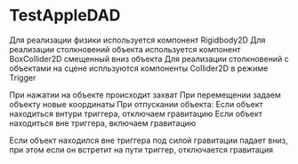 # TestAppleDAD

Для реализации физики используется компонент Rigidbody2D
Для реализации столкновений объекта используется компонент BoxCollider2D смещенный вниз объекта
Для реализации столкновений с объектами на сцене испльзуются компоненты Collider2D в режиме Trigger

При нажатии на объекте происходит захват
При перемещении задаем объекту новые координаты
При отпускании объекта:
Если объект находиться внтури триггера, отключаем гравитацию
Если объект находиться вне триггера, включаем гравитацию

Если объект находился вне триггера под силой гравитации падает вниз, при этом если он встретит на пути триггер, отключается гравитация
